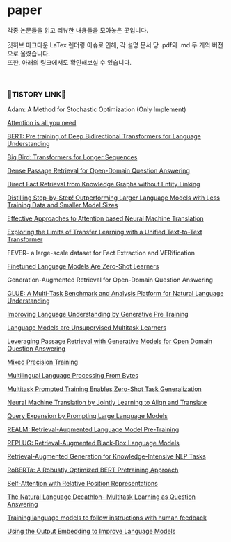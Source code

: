 # paper
각종 논문들을 읽고 리뷰한 내용들을 모아놓은 곳입니다.


깃허브 마크다운 LaTex 렌더링 이슈로 인헤, 각 설명 문서 당 .pdf와 .md 두 개의 버전으로 올렸습니다.  
또한, 아래의 링크에서도 확인해보실 수 있습니다.

  
    
<br>

### 🚀TISTORY LINK🚀
Adam: A Method for Stochastic Optimization (Only Implement)

[Attention is all you need](https://gbdai.tistory.com/46)  

[BERT: Pre training of Deep Bidirectional Transformers for Language Understanding](https://gbdai.tistory.com/50)  

[Big Bird: Transformers for Longer Sequences  ](https://gbdai.tistory.com/60)

[Dense Passage Retrieval for Open-Domain Question Answering](https://gbdai.tistory.com/72)

[Direct Fact Retrieval from Knowledge Graphs without Entity Linking](https://gbdai.tistory.com/73)

[Distilling Step-by-Step! Outperforming Larger Language Models with Less Training Data and Smaller Model Sizes](https://gbdai.tistory.com/74)

[Effective Approaches to Attention based Neural Machine Translation](https://gbdai.tistory.com/45)  

[Exploring the Limits of Transfer Learning with a Unified Text-to-Text Transformer](https://gbdai.tistory.com/62)  

FEVER- a large-scale dataset for Fact Extraction and VERification  

[Finetuned Language Models Are Zero-Shot Learners](https://gbdai.tistory.com/70)  

Generation-Augmented Retrieval for Open-Domain Question Answering 

[GLUE: A Multi-Task Benchmark and Analysis Platform for Natural Language Understanding](https://gbdai.tistory.com/51)  

[Improving Language Understanding by Generative Pre Training](https://gbdai.tistory.com/49)  

[Language Models are Unsupervised Multitask Learners](https://gbdai.tistory.com/57)  

[Leveraging Passage Retrieval with Generative Models for Open Domain Question Answering](https://gbdai.tistory.com/68)  

[Mixed Precision Training](https://gbdai.tistory.com/40)  

[Multilingual Language Processing From Bytes](https://gbdai.tistory.com/58)  

[Multitask Prompted Training Enables Zero-Shot Task Generalization](https://gbdai.tistory.com/71)  

[Neural Machine Translation by Jointly Learning to Align and Translate](https://gbdai.tistory.com/44)  

[Query Expansion by Prompting Large Language Models](https://gbdai.tistory.com/75)

[REALM: Retrieval-Augmented Language Model Pre-Training](https://gbdai.tistory.com/63)  

[REPLUG: Retrieval-Augmented Black-Box Language Models](https://gbdai.tistory.com/64)  

[Retrieval-Augmented Generation for Knowledge-Intensive NLP Tasks](https://gbdai.tistory.com/67)  

[RoBERTa: A Robustly Optimized BERT Pretraining Approach](https://gbdai.tistory.com/52)

[Self-Attention with Relative Position Representations](https://gbdai.tistory.com/61)

[The Natural Language Decathlon- Multitask Learning as Question Answering](https://gbdai.tistory.com/56)

[Training language models to follow instructions with human feedback](https://gbdai.tistory.com)  

[Using the Output Embedding to Improve Language Models](https://gbdai.tistory.com/48)  

